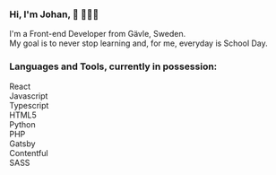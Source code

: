 ### Hi, I'm Johan, 👋 👨🏼‍💻
I'm a Front-end Developer from Gävle, Sweden.  
My goal is to never stop learning and, for me, everyday is School Day.

### Languages and Tools, currently in possession:

React  
Javascript  
Typescript  
HTML5  
Python  
PHP  
Gatsby  
Contentful  
SASS  

<!--
**iohan/iohan** is a ✨ _special_ ✨ repository because its `README.md` (this file) appears on your GitHub profile.

Here are some ideas to get you started:

- 🔭 I’m currently working on ...
- 🌱 I’m currently learning ...
- 👯 I’m looking to collaborate on ...
- 🤔 I’m looking for help with ...
- 💬 Ask me about ...
- 📫 How to reach me: ...
- 😄 Pronouns: ...
- ⚡ Fun fact: ...
-->
